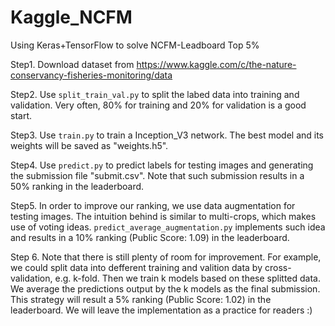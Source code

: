 # Kaggle_NCFM
Using Keras+TensorFlow to solve NCFM-Leadboard Top 5%

Step1. Download dataset from https://www.kaggle.com/c/the-nature-conservancy-fisheries-monitoring/data

Step2. Use ```split_train_val.py``` to split the labed data into training and validation. 
Very often, 80% for training and 20% for validation is a good start. 

Step3. Use ```train.py``` to train a Inception_V3 network. The best model and its weights will be saved as "weights.h5".

Step4. Use ```predict.py``` to predict labels for testing images and generating the submission file "submit.csv".
Note that such submission results in a 50% ranking in the leaderboard. 

Step5. In order to improve our ranking, we use data augmentation for testing images. The intuition behind is similar to multi-crops,
which makes use of voting ideas. ```predict_average_augmentation.py``` implements such idea and results in a 10% ranking (Public Score: 1.09) in the leaderboard.

Step 6. Note that there is still plenty of room for improvement. For example, we could split data into defferent training and valition
data by cross-validation, e.g. k-fold. Then we train k models based on these splitted data. We average the predictions output by the k models as the final submission. This strategy will result a 5% ranking (Public Score: 1.02) in the leaderboard. We will leave the implementation as a practice for readers :)
